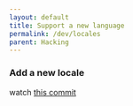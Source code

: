 ```yaml
---
layout: default
title: Support a new language
permalink: /dev/locales
parent: Hacking
---
```


### Add a new locale
watch [this commit](https://framagit.org/les/gancio/commit/cd95c7eb3b9e4bc4832a7b33d8d79b4fd3cbda2d)